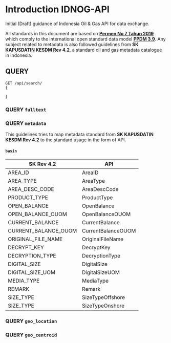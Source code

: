 # Introduction IDNOG-API
Initial (Draft) guidance of Indonesia Oil &amp; Gas API for data exchange.

All standards in this document are based on [**Permen No 7 Tahun 2019**](https://jdih.esdm.go.id/peraturan/Permen%20ESDM%20Nomor%207%20Tahun%202019.pdf) which comply to the international open standard data model [**PPDM 3.9**](https://docs.ppdm.org/). Any subject related to metadata is also followed guidelines from **SK KAPUSDATIN KESDM Rev 4.2**, a standard oil and gas metadata catalogue in Indonesia.



## QUERY
```
GET /api/search/
{

}

```

### QUERY `fulltext`

### QUERY `metadata`
This guidelines tries to map metadata standard from **SK KAPUSDATIN KESDM Rev 4.2** to the standard usage in the form of API.

#### `basin`

SK Rev 4.2 | API
----------- | -----------
AREA_ID                  |	AreaID
AREA_TYPE				         |	AreaType
AREA_DESC_CODE           |	AreaDescCode
PRODUCT_TYPE             |	ProductType
OPEN_BALANCE             |	OpenBalance
OPEN_BALANCE_OUOM        |	OpenBalanceOUOM
CURRENT_BALANCE          |	CurrentBalance
CURRENT_BALANCE_OUOM     |	CurrentBalanceOUOM
ORIGINAL_FILE_NAME       |	OriginalFileName
DECRYPT_KEY              |	DecryptKey
DECRYPTION_TYPE          |	DecryptionType
DIGITAL_SIZE             |	DigitalSize
DIGITAL_SIZE_UOM         |	DigitalSizeUOM
MEDIA_TYPE               |	MediaType
REMARK                   |	Remark
SIZE_TYPE                |	SizeTypeOffshore
SIZE_TYPE                |	SizeTypeOnshore


### QUERY `geo_location`

### QUERY `geo_centroid`
